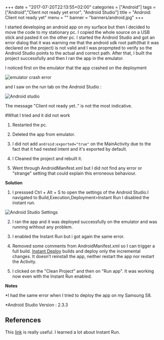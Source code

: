 +++
date = "2017-07-20T22:13:55+02:00"
categories = ["Android"]
tags = ["Android","Client not ready yet error", "Android Studio"]
title = "Android: Client not ready yet"
menu = ""
banner = "banners/android.jpg"
+++

I started developing an android app on my surface but then I decided  to move the code to my stationary pc. I copied the whole source on a USB stick and pasted it on the other pc. 
I started the Android Studio and got an error dialog that it was warning me that the android sdk root path(that it was declared on the project) is not valid and I was propmpted to verify so the Android Studio points to the actual and correct path.
After that, I built the project successfully and then I ran the app in the emulator. 

I noticed first on the emulator that the app crashed on the deployment

![emulator crash error](/images/emulator_crash.jpg)

and I saw on the run tab on the Android Studio :

![Android studio](/images/error.JPG)

The message "Client not ready yet.." is not the most indicative. 

#What I tried and it did not work

1. Restarted the pc.

2. Deleted the app from emulator.

3. I did not add ``android:exported="true"`` on the MainActivity due to the fact that it had nested intent and it's exported by default. 

4. I Cleaned the project and rebuilt it. 

5. Went through AndroidManifest.xml but I did not find any error or "strange" setting that could explain this erroneous behaviour.

**Solution**

1. I presssed Ctrl + Alt + S to open the settings of the Android Studio.I navigated to  Build,Execution,Deployment>Instant Run I disabled the instant run.

![Android Studio Settings](/images/AndroidStudioSettings.JPG)

2. I ran the app and it was deployed successfully on the emulator and was running wihhout any problem.

3. I enabled the Instant Run  but i got again the same error.

4. Removed some comments from AndroidManifest.xml so I can trigger a full build.  [Instant Deploy](https://medium.com/google-developers/instant-run-how-does-it-work-294a1633367f) builds and deploy only the incremental changes.
It doesn’t reinstall the app, neither restart the app nor restart the Activity.

5. I clicked on the "Clean Project" and then on "Run app". It was working now even with the Instant Run enabled.

**Notes**

*I had the same error when I tried to deploy the app on my Samsung S8. 

*Android Studio Version : 2.3.3

## References
 This [link](https://medium.com/google-developers/instant-run-how-does-it-work-294a1633367f) is really useful. I learned a lot about Instant Run.